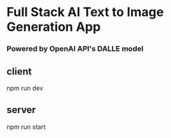# Full Stack AI Text to Image Generation App
### Powered by OpenAI API's DALLE model
## client
npm run dev
## server 
npm run start
